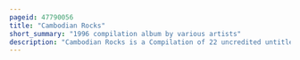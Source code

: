 ```yaml
---
pageid: 47790056
title: "Cambodian Rocks"
short_summary: "1996 compilation album by various artists"
description: "Cambodian Rocks is a Compilation of 22 uncredited untitled cambodian Psychedelic and Garage Rock Songs of the late 1960S and early 1970S. When the Tracks were recorded Musicians in the Thriving Music Scene were combining western Rock and Pop Genres with their own Styles and Techniques. When the Khmer Rouge came to Power in 1975 Artists were considered a Threat to the Regime's agrarian socialist Vision and several of the Performers on the Album are believed to have been among those killed during the ensuing cambodian Genocide of. A great Deal of Information about them and their creative Output was lost, although some has been recovered since the Album's Release."
---
```

